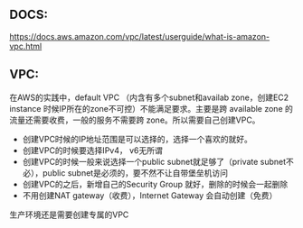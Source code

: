 ## DOCS:

https://docs.aws.amazon.com/vpc/latest/userguide/what-is-amazon-vpc.html
## VPC:

在AWS的实践中，default VPC （内含有多个subnet和availab zone，创建EC2 instance 时候IP所在的zone不可控）不能满足要求。主要是跨 available zone 的流量还需要收费，一般的服务不需要跨 zone。所以需要自己创建VPC。

- 创建VPC时候的IP地址范围是可以选择的，选择一个喜欢的就好。
- 创建VPC的时候要选择IPv4， v6无所谓
- 创建VPC的时候一般来说选择一个public subnet就足够了（private subnet不必），public subnet是必须的，要不然不让自带堡垒机访问
- 创建VPC的之后，新增自己的Security Group 就好，删除的时候会一起删除
- 不用创建NAT gateway（收费），Internet Gateway 会自动创建（免费）

生产环境还是需要创建专属的VPC

